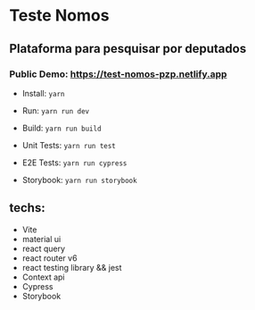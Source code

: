 # Teste Nomos

## Plataforma para pesquisar por deputados

### Public Demo: https://test-nomos-pzp.netlify.app

- Install: `yarn`

- Run: `yarn run dev`

- Build: `yarn run build`

- Unit Tests: `yarn run test`

- E2E Tests: `yarn run cypress`

- Storybook: `yarn run storybook`

## techs:
  - Vite
  - material ui
  - react query
  - react router v6
  - react testing library && jest
  - Context api
  - Cypress
  - Storybook
